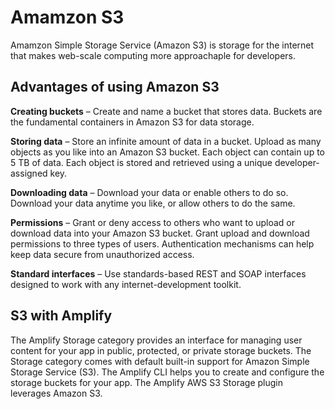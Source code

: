 # Amamzon S3

Amamzon Simple Storage Service (Amazon S3) is storage for the internet that makes web-scale computing more approachaple for developers.

## Advantages of using Amazon S3

**Creating buckets** – Create and name a bucket that stores data. Buckets are the fundamental containers in Amazon S3 for data storage.

**Storing data** – Store an infinite amount of data in a bucket. Upload as many objects as you like into an Amazon S3 bucket. Each object can contain up to 5 TB of data. Each object is stored and retrieved using a unique developer-assigned key.

**Downloading data** – Download your data or enable others to do so. Download your data anytime you like, or allow others to do the same.

**Permissions** – Grant or deny access to others who want to upload or download data into your Amazon S3 bucket. Grant upload and download permissions to three types of users. Authentication mechanisms can help keep data secure from unauthorized access.

**Standard interfaces** – Use standards-based REST and SOAP interfaces designed to work with any internet-development toolkit.

## S3 with Amplify

The Amplify Storage category provides an interface for managing user content for your app in public, protected, or private storage buckets. The Storage category comes with default built-in support for Amazon Simple Storage Service (S3). The Amplify CLI helps you to create and configure the storage buckets for your app. The Amplify AWS S3 Storage plugin leverages Amazon S3.